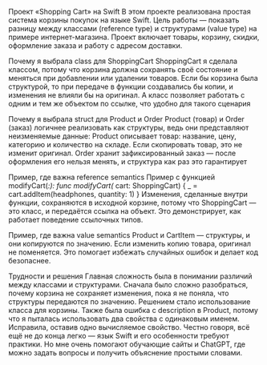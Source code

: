 Проект «Shopping Cart» на Swift
В этом проекте реализована простая система корзины покупок на языке Swift.
Цель работы — показать разницу между классами (reference type) и структурами (value type) на примере интернет-магазина.
Проект включает товары, корзину, скидки, оформление заказа и работу с адресом доставки.

Почему я выбрала class для ShoppingCart
ShoppingCart я сделала классом, потому что корзина должна сохранять своё состояние и меняться при добавлении или удалении товаров.
Если бы корзина была структурой, то при передаче в функции создавались бы копии, и изменения не влияли бы на оригинал.
А класс позволяет работать с одним и тем же объектом по ссылке, что удобно для такого сценария

Почему я выбрала struct для Product и Order
Product (товар) и Order (заказ) логичнее реализовать как структуры, ведь они представляют неизменяемые данные:
Product описывает товар: название, цену, категорию и количество на складе.
Если скопировать товар, это не изменит оригинал.
Order хранит зафиксированный заказ — после оформления его нельзя менять, и структура как раз это гарантирует

Пример, где важна reference semantics
Пример с функцией modifyCart(_:):
func modifyCart(_ cart: ShoppingCart) {
    _ = cart.addItem(headphones, quantity: 1)
}
Изменения, сделанные внутри функции, сохраняются в исходной корзине, потому что ShoppingCart — это класс, и передаётся ссылка на объект.
Это демонстрирует, как работает поведение ссылочных типов.

Пример, где важна value semantics
Product и CartItem — структуры, и они копируются по значению.
Если изменить копию товара, оригинал не поменяется.
Это помогает избежать случайных ошибок и делает код безопаснее.

Трудности и решения
Главная сложность была в понимании различий между классами и структурами.
Сначала было сложно разобраться, почему корзина не сохраняет изменения, пока я не поняла, что структуры передаются по значению.
Решением стало использование класса для корзины.
Также была ошибка с description в Product, потому что я пыталась использовать два свойства с одинаковым именем.
Исправила, оставив одно вычисляемое свойство.
Честно говоря, всё ещё не до конца легко — язык Swift и его особенности требуют практики.
Но мне очень помогают обучающие сайты и ChatGPT, где можно задать вопросы и получить объяснение простыми словами.
